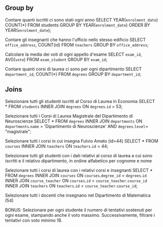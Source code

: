
## Group by

Contare quanti iscritti ci sono stati ogni anno
SELECT YEAR(`enrolment_date`)
COUNT(*)
FROM students
GROUP BY YEAR(`enrolment_date`)
ORDER BY YEAR(`enrolment_date`);

Contare gli insegnanti che hanno l'ufficio nello stesso edificio
SELECT `office_address`, COUNT(id) 
FROM `teachers` 
GROUP BY `office_address`;

Calcolare la media dei voti di ogni appello d'esame
SELECT `exam_id`, AVG(`vote`)
FROM `exam_student`
GROUP BY `exam_id`;

Contare quanti corsi di laurea ci sono per ogni dipartimento
SELECT `department_id`, COUNT(*)
FROM `degrees`
GROUP BY `department_id`;

## Joins

Selezionare tutti gli studenti iscritti al Corso di Laurea in Economia
SELECT *
FROM `students`
INNER JOIN `degrees`
ON `degrees`.`id` = 53;

Selezionare tutti i Corsi di Laurea Magistrale del Dipartimento di Neuroscienze
SELECT *
FROM `degrees`
INNER JOIN `departments`
ON `departments`.`name` = 'Dipartimento di Neuroscienze' AND `degrees`.`level`= "magistrale";

Selezionare tutti i corsi in cui insegna Fulvio Amato (id=44)
SELECT * 
FROM `courses`
INNER JOIN `teachers`
ON `teachers`.`id` = 44;

Selezionare tutti gli studenti con i dati relativi al corso di laurea a cui sono iscritti e il relativo dipartimento, in ordine alfabetico per cognome e nome

Selezionare tutti i corsi di laurea con i relativi corsi e insegnanti
SELECT *
FROM `degrees`
INNER JOIN `courses` ON `courses`.`degree_id` = `degrees`.`id`
INNER JOIN `course_teacher` ON `courses`.`id` = `course_teacher`.`course_id`
INNER JOIN `teachers` ON `teachers`.`id` = `course_teacher`.`course_id`;

Selezionare tutti i docenti che insegnano nel Dipartimento di Matematica (54)

BONUS: Selezionare per ogni studente il numero di tentativi sostenuti per ogni esame, stampando anche il voto massimo. Successivamente, filtrare i tentativi con voto minimo 18.